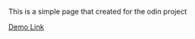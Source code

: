 This is a simple page that created for the odin project


[Demo Link](https://trishan0.github.io/odin-recipes/)
